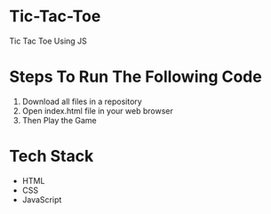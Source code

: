 # Tic-Tac-Toe
Tic Tac Toe Using JS

# Steps To Run The Following Code
<ol>
  <li>Download all files in a repository</li>
  <li>Open index.html file in your web browser</li>
  <li>Then Play the Game</li>
 </ol>
 
 # Tech Stack
 <ul>
  <li>HTML</li>
  <li>CSS</li>
  <li>JavaScript</li>
 </ul>
